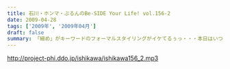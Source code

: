 ```yaml
---
title: 石川・ホンマ・ぶるんのBe-SIDE Your Life! vol.156-2
date: 2009-04-28
tags: ['2009年', '2009年04月']
draft: false
summary: 「細め」がキーワードのフォーマルスタイリングがイケてるぅっ・・・本日はいつも通りのカジュアルスタイルでみんな登場。NAMAE
---
```


http://project-phi.ddo.jp/ishikawa/ishikawa156_2.mp3
